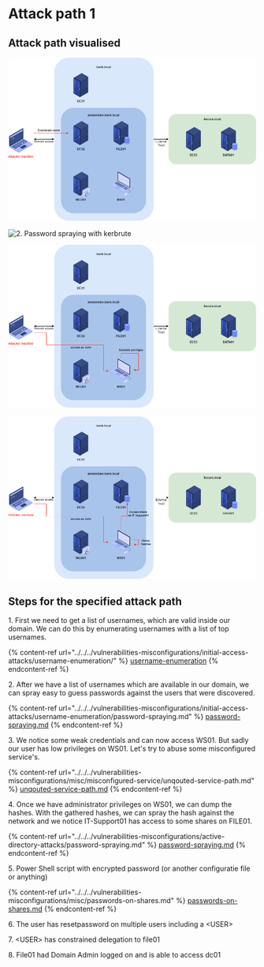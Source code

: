 # Attack path 1

## Attack path visualised

![1. Enumerating users with kerbrute](<../../../.gitbook/assets/1.0 enumerate users (1).png>)

![2. Password spraying with kerbrute](<../../../.gitbook/assets/2.0 Password\_spraying.png>)

![3. Escalating priviliges of our user John](<../../../.gitbook/assets/3.0 Escalate priviliges.png>)

![4. After dumping hashes we sprayed the hash against the network](<../../../.gitbook/assets/4.0 access share v2.0.png>)

## Steps for the specified attack path

1\. First we need to get a list of usernames, which are valid inside our domain. We can do this by enumerating usernames with a list of top usernames.

{% content-ref url="../../../vulnerabilities-misconfigurations/initial-access-attacks/username-enumeration/" %}
[username-enumeration](../../../vulnerabilities-misconfigurations/initial-access-attacks/username-enumeration/)
{% endcontent-ref %}

2\. After we have a list of usernames which are available in our domain, we can spray easy to guess passwords against the users that were discovered.

{% content-ref url="../../../vulnerabilities-misconfigurations/initial-access-attacks/username-enumeration/password-spraying.md" %}
[password-spraying.md](../../../vulnerabilities-misconfigurations/initial-access-attacks/username-enumeration/password-spraying.md)
{% endcontent-ref %}

3\. We notice some weak credentials and can now access WS01. But sadly our user has low privileges on WS01. Let's try to abuse some misconfigured service's.

{% content-ref url="../../../vulnerabilities-misconfigurations/misc/misconfigured-service/unqouted-service-path.md" %}
[unqouted-service-path.md](../../../vulnerabilities-misconfigurations/misc/misconfigured-service/unqouted-service-path.md)
{% endcontent-ref %}

4\. Once we have administrator privileges on WS01, we can dump the hashes. With the gathered hashes, we can spray the hash against the network and we notice IT-Support01 has access to some shares on FILE01.

{% content-ref url="../../../vulnerabilities-misconfigurations/active-directory-attacks/password-spraying.md" %}
[password-spraying.md](../../../vulnerabilities-misconfigurations/active-directory-attacks/password-spraying.md)
{% endcontent-ref %}

5\. Power Shell script with encrypted password (or another configuratie file or anything)

{% content-ref url="../../../vulnerabilities-misconfigurations/misc/passwords-on-shares.md" %}
[passwords-on-shares.md](../../../vulnerabilities-misconfigurations/misc/passwords-on-shares.md)
{% endcontent-ref %}

6\. The user has resetpassword on multiple users including a \<USER>

7\. \<USER> has constrained delegation to file01

8\. File01 had Domain Admin logged on and is able to access dc01
